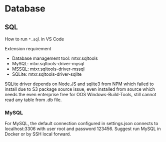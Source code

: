 # Database

## SQL

How to run `*.sql` in VS Code

Extension requirement

* Database management tool: mtxr.sqltools
* MySQL: mtxr.sqltools-driver-mysql
* MSSQL: mtxr.sqltools-driver-mssql
* SQLite: mtxr.sqltools-driver-sqlite

SQLite driver depends on Node.JS and sqlite3 from NPM which failed to install due to S3 package source issue, even installed from source which needs the even enterprise free for OOS Windows-Build-Tools, still cannot read any table from .db file.

### MySQL

For MySQL, the default connection configured in settings.json connects to localhost:3306 with user root and password 123456. Suggest run MySQL in Docker or by SSH local forward.

